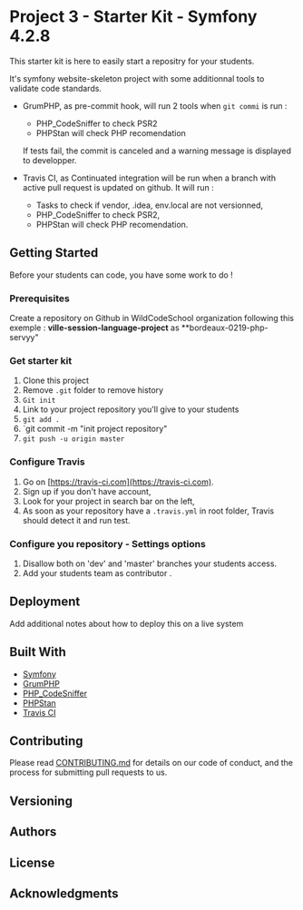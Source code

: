 # Project 3 - Starter Kit - Symfony 4.2.8

This starter kit is here to easily start a repositry for your students.

It's symfony website-skeleton project with some additionnal tools to validate code standards.

* GrumPHP, as pre-commit hook, will run 2 tools when `git commi` is run :
  
    * PHP_CodeSniffer to check PSR2 
    * PHPStan will check PHP recomendation
     
  If tests fail, the commit is canceled and a warning message is displayed to developper.

* Travis CI, as Continuated integration will be run when a branch with active pull request is updated on github. It will run :

    * Tasks to check if vendor, .idea, env.local are not versionned,
    * PHP_CodeSniffer to check PSR2,
    * PHPStan will check PHP recomendation.
 

## Getting Started

Before your students can code, you have some work to do !

### Prerequisites

Create a repository on Github in WildCodeSchool organization following this exemple :
**ville-session-language-project** as **bordeaux-0219-php-servyy"

### Get starter kit

1. Clone this project
2. Remove `.git` folder to remove history
3. `Git init`
4. Link to your project repository you'll give to your students
5. `git add .`
6. `git commit -m "init project repository"
7. `git push -u origin master`

### Configure Travis

1. Go on [https://travis-ci.com](https://travis-ci.com).
2. Sign up if you don't have account,
3. Look for your project in search bar on the left,
4. As soon as your repository have a `.travis.yml` in root folder, Travis should detect it and run test.


### Configure you repository - Settings options

1. Disallow both on 'dev' and 'master' branches your students access. 
3. Add your students team as contributor .


## Deployment

Add additional notes about how to deploy this on a live system

## Built With

* [Symfony](https://github.com/symfony/symfony)
* [GrumPHP](https://github.com/phpro/grumphp)
* [PHP_CodeSniffer](https://github.com/squizlabs/PHP_CodeSniffer)
* [PHPStan](https://github.com/phpstan/phpstan)
* [Travis CI](https://github.com/marketplace/travis-ci)

## Contributing

Please read [CONTRIBUTING.md](https://gist.github.com/PurpleBooth/b24679402957c63ec426) for details on our code of conduct, and the process for submitting pull requests to us.

## Versioning


## Authors

## License

## Acknowledgments

